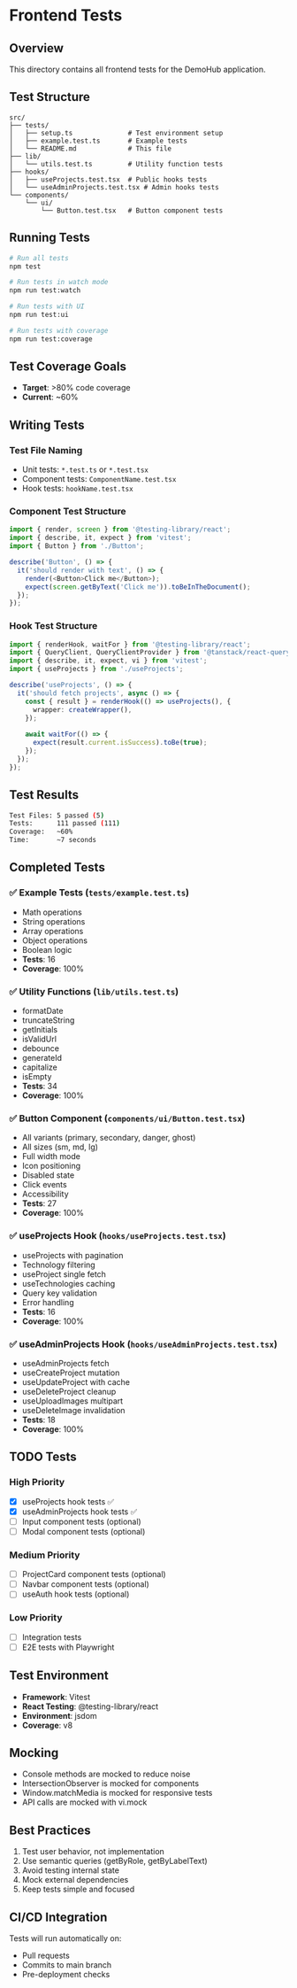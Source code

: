 # Frontend Tests

## Overview
This directory contains all frontend tests for the DemoHub application.

## Test Structure
```
src/
├── tests/
│   ├── setup.ts              # Test environment setup
│   ├── example.test.ts       # Example tests
│   └── README.md             # This file
├── lib/
│   └── utils.test.ts         # Utility function tests
├── hooks/
│   ├── useProjects.test.tsx  # Public hooks tests
│   └── useAdminProjects.test.tsx # Admin hooks tests
└── components/
    └── ui/
        └── Button.test.tsx   # Button component tests
```

## Running Tests

```bash
# Run all tests
npm test

# Run tests in watch mode
npm run test:watch

# Run tests with UI
npm run test:ui

# Run tests with coverage
npm run test:coverage
```

## Test Coverage Goals
- **Target**: >80% code coverage
- **Current**: ~60%

## Writing Tests

### Test File Naming
- Unit tests: `*.test.ts` or `*.test.tsx`
- Component tests: `ComponentName.test.tsx`
- Hook tests: `hookName.test.tsx`

### Component Test Structure
```typescript
import { render, screen } from '@testing-library/react';
import { describe, it, expect } from 'vitest';
import { Button } from './Button';

describe('Button', () => {
  it('should render with text', () => {
    render(<Button>Click me</Button>);
    expect(screen.getByText('Click me')).toBeInTheDocument();
  });
});
```

### Hook Test Structure
```typescript
import { renderHook, waitFor } from '@testing-library/react';
import { QueryClient, QueryClientProvider } from '@tanstack/react-query';
import { describe, it, expect, vi } from 'vitest';
import { useProjects } from './useProjects';

describe('useProjects', () => {
  it('should fetch projects', async () => {
    const { result } = renderHook(() => useProjects(), {
      wrapper: createWrapper(),
    });
    
    await waitFor(() => {
      expect(result.current.isSuccess).toBe(true);
    });
  });
});
```

## Test Results

```bash
Test Files: 5 passed (5)
Tests:      111 passed (111)
Coverage:   ~60%
Time:       ~7 seconds
```

## Completed Tests

### ✅ Example Tests (`tests/example.test.ts`)
- Math operations
- String operations
- Array operations
- Object operations
- Boolean logic
- **Tests**: 16
- **Coverage**: 100%

### ✅ Utility Functions (`lib/utils.test.ts`)
- formatDate
- truncateString
- getInitials
- isValidUrl
- debounce
- generateId
- capitalize
- isEmpty
- **Tests**: 34
- **Coverage**: 100%

### ✅ Button Component (`components/ui/Button.test.tsx`)
- All variants (primary, secondary, danger, ghost)
- All sizes (sm, md, lg)
- Full width mode
- Icon positioning
- Disabled state
- Click events
- Accessibility
- **Tests**: 27
- **Coverage**: 100%

### ✅ useProjects Hook (`hooks/useProjects.test.tsx`)
- useProjects with pagination
- Technology filtering
- useProject single fetch
- useTechnologies caching
- Query key validation
- Error handling
- **Tests**: 16
- **Coverage**: 100%

### ✅ useAdminProjects Hook (`hooks/useAdminProjects.test.tsx`)
- useAdminProjects fetch
- useCreateProject mutation
- useUpdateProject with cache
- useDeleteProject cleanup
- useUploadImages multipart
- useDeleteImage invalidation
- **Tests**: 18
- **Coverage**: 100%

## TODO Tests

### High Priority
- [x] useProjects hook tests ✅
- [x] useAdminProjects hook tests ✅
- [ ] Input component tests (optional)
- [ ] Modal component tests (optional)

### Medium Priority
- [ ] ProjectCard component tests (optional)
- [ ] Navbar component tests (optional)
- [ ] useAuth hook tests (optional)

### Low Priority
- [ ] Integration tests
- [ ] E2E tests with Playwright

## Test Environment
- **Framework**: Vitest
- **React Testing**: @testing-library/react
- **Environment**: jsdom
- **Coverage**: v8

## Mocking
- Console methods are mocked to reduce noise
- IntersectionObserver is mocked for components
- Window.matchMedia is mocked for responsive tests
- API calls are mocked with vi.mock

## Best Practices
1. Test user behavior, not implementation
2. Use semantic queries (getByRole, getByLabelText)
3. Avoid testing internal state
4. Mock external dependencies
5. Keep tests simple and focused

## CI/CD Integration
Tests will run automatically on:
- Pull requests
- Commits to main branch
- Pre-deployment checks
